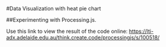 #Data Visualization with heat pie chart

##Experimenting with Processing.js.

Use this link to view the result of the code online: https://lti-adx.adelaide.edu.au/think.create.code/processingjs/s/100518/
